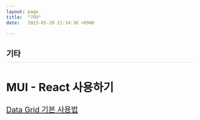 ```yaml
---
layout: page
title:  "기타"
date:   2023-05-29 21:34:36 +0900

---
```



<h2 style="border-bottom:1px solid #dcdcdc; padding-bottom:10px;">기타</h2>

<div style='font-size:20px'>
    <h2>MUI - React 사용하기</h2>
    <a href="/other/2023/05/29/other-01.html">Data Grid 기본 사용법</a><br />

</div>


<style>
div {
}
</style>